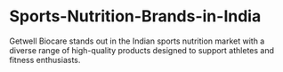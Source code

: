 # Sports-Nutrition-Brands-in-India
Getwell Biocare stands out in the Indian sports nutrition market with a diverse range of high-quality products designed to support athletes and fitness enthusiasts.

